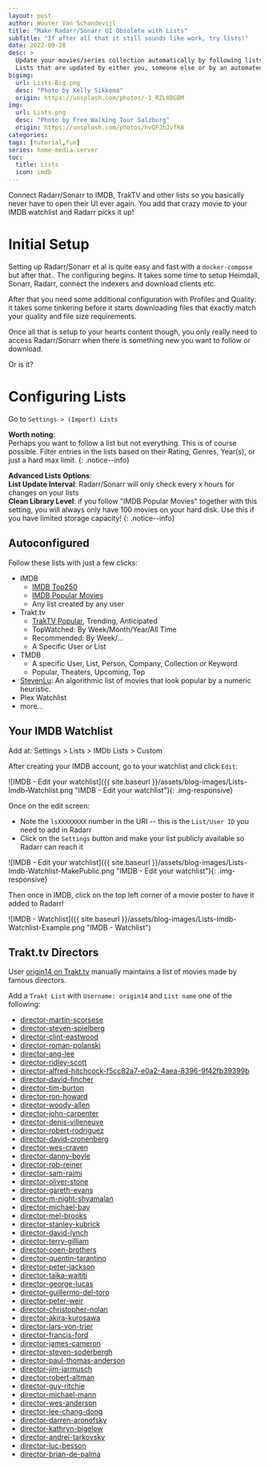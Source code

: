 ```yaml
---
layout: post
author: Wouter Van Schandevijl
title: "Make Radarr/Sonarr UI Obsolete with Lists"
subTitle: "If after all that it still sounds like work, try lists!"
date: 2022-09-28
desc: >
  Update your movies/series collection automatically by following lists.
  Lists that are updated by either you, someone else or by an automated system.
bigimg:
  url: Lists-Big.png
  desc: "Photo by Kelly Sikkema"
  origin: https://unsplash.com/photos/-1_RZL8BGBM
img:
  url: Lists.png
  desc: "Photo by Free Walking Tour Salzburg"
  origin: https://unsplash.com/photos/hvQFJhJvfR8
categories: 
tags: [tutorial,fun]
series: home-media-server
toc:
  title: Lists
  icon: imdb
---
```


Connect Radarr/Sonarr to IMDB, TrakTV and other lists so you basically never have to open their UI ever again.
You add that crazy movie to your IMDB watchlist and Radarr picks it up!

<!--more-->

# Initial Setup

Setting up Radarr/Sonarr et al is quite easy and fast with a `docker-compose` but after that..
The configuring begins. It takes some time to setup Heimdall, Sonarr, Radarr, connect the indexers
and download clients etc.

After that you need some additional configuration with Profiles and Quality: it takes some tinkering
before it starts downloading files that exactly match your quality and file size requirements.

Once all that is setup to your hearts content though, you only really need to access Radarr/Sonarr
when there is something new you want to follow or download.

Or is it?

# Configuring Lists

Go to `Settings > (Import) Lists`

**Worth noting**:  
Perhaps you want to follow a list but not everything. This is of course possible.
Filter entries in the lists based on their Rating, Genres, Year(s), or just a hard max limit.
{: .notice--info}

**Advanced Lists Options**:  
**List Update Interval**: Radarr/Sonarr will only check every x hours for changes on your lists  
**Clean Library Level**: if you follow "IMDB Popular Movies" together with this setting, you will always only have 100 movies on your hard disk.
Use this if you have limited storage capacity!
{: .notice--info}

## Autoconfigured

Follow these lists with just a few clicks:

- IMDB
    - [IMDB Top250](https://www.imdb.com/chart/top/)
    - [IMDB Popular Movies](https://www.imdb.com/chart/moviemeter/)
    - Any list created by any user
- Trakt.tv
    - [TrakTV Popular](https://trakt.tv/movies/popular), Trending, Anticipated
    - TopWatched: By Week/Month/Year/All Time
    - Recommended: By Week/...
    - A Specific User or List
- TMDB
    - A specific User, List, Person, Company, Collection or Keyword
    - Popular, Theaters, Upcoming, Top
- [StevenLu](https://movies.stevenlu.com/): An algorithmic list of movies that look popular by a numeric heuristic.
- Plex Watchlist
- more...


## Your IMDB Watchlist

Add at: Settings > Lists > IMDb Lists > Custom

After creating your IMDB account, go to your watchlist and click `Edit`:

![IMDB - Edit your watchlist]({{ site.baseurl }}/assets/blog-images/Lists-Imdb-Watchlist.png "IMDB - Edit your watchlist"){: .img-responsive}

Once on the edit screen:

- Note the `lsXXXXXXXX` number in the URI -- this is the `List/User ID` you need to add in Radarr
- Click on the `Settings` button and make your list publicly available so Radarr can reach it

![IMDB - Edit your watchlist]({{ site.baseurl }}/assets/blog-images/Lists-Imdb-Watchlist-MakePublic.png "IMDB - Edit your watchlist"){: .img-responsive}



Then once in IMDB, click on the top left corner of a movie poster to have it added to Radarr!

![IMDB - Watchlist]({{ site.baseurl }}/assets/blog-images/Lists-Imdb-Watchlist-Example.png "IMDB - Watchlist")


## Trakt.tv Directors

User [origin14 on Trakt.tv](https://trakt.tv/users/origin14/lists) manually maintains a list of movies made by famous directors.

Add a `Trakt List` with `Username: origin14` and `List name` one of the following:

- [director-martin-scorsese](https://trakt.tv/users/origin14/lists/director-martin-scorsese?sort=released,asc)
- [director-steven-spielberg](https://trakt.tv/users/origin14/lists/director-steven-spielberg?sort=released,asc)
- [director-clint-eastwood](https://trakt.tv/users/origin14/lists/director-clint-eastwood?sort=released,asc)
- [director-roman-polanski](https://trakt.tv/users/origin14/lists/director-roman-polanski?sort=released,asc)
- [director-ang-lee](https://trakt.tv/users/origin14/lists/director-ang-lee?sort=released,asc)
- [director-ridley-scott](https://trakt.tv/users/origin14/lists/director-ridley-scott?sort=released,asc)
- [director-alfred-hitchcock-f5cc82a7-e0a2-4aea-8396-9f42fb39399b](https://trakt.tv/users/origin14/lists/director-alfred-hitchcock-f5cc82a7-e0a2-4aea-8396-9f42fb39399b?sort=released,asc)
- [director-david-fincher](https://trakt.tv/users/origin14/lists/director-david-fincher?sort=released,asc)
- [director-tim-burton](https://trakt.tv/users/origin14/lists/director-tim-burton?sort=released,asc)
- [director-ron-howard](https://trakt.tv/users/origin14/lists/director-ron-howard?sort=released,asc)
- [director-woody-allen](https://trakt.tv/users/origin14/lists/director-woody-allen?sort=released,asc)
- [director-john-carpenter](https://trakt.tv/users/origin14/lists/director-john-carpenter?sort=released,asc)
- [director-denis-villeneuve](https://trakt.tv/users/origin14/lists/director-denis-villeneuve?sort=released,asc)
- [director-robert-rodriguez](https://trakt.tv/users/origin14/lists/director-robert-rodriguez?sort=released,asc)
- [director-david-cronenberg](https://trakt.tv/users/origin14/lists/director-david-cronenberg?sort=released,asc)
- [director-wes-craven](https://trakt.tv/users/origin14/lists/director-wes-craven?sort=released,asc)
- [director-danny-boyle](https://trakt.tv/users/origin14/lists/director-danny-boyle?sort=released,asc)
- [director-rob-reiner](https://trakt.tv/users/origin14/lists/director-rob-reiner?sort=released,asc)
- [director-sam-raimi](https://trakt.tv/users/origin14/lists/director-sam-raimi?sort=released,asc)
- [director-oliver-stone](https://trakt.tv/users/origin14/lists/director-oliver-stone?sort=released,asc)
- [director-gareth-evans](https://trakt.tv/users/origin14/lists/director-gareth-evans?sort=released,asc)
- [director-m-night-shyamalan](https://trakt.tv/users/origin14/lists/director-m-night-shyamalan?sort=released,asc)
- [director-michael-bay](https://trakt.tv/users/origin14/lists/director-michael-bay?sort=released,asc)
- [director-mel-brooks](https://trakt.tv/users/origin14/lists/director-mel-brooks?sort=released,asc)
- [director-stanley-kubrick](https://trakt.tv/users/origin14/lists/director-stanley-kubrick?sort=released,asc)
- [director-david-lynch](https://trakt.tv/users/origin14/lists/director-david-lynch?sort=released,asc)
- [director-terry-gilliam](https://trakt.tv/users/origin14/lists/director-terry-gilliam?sort=released,asc)
- [director-coen-brothers](https://trakt.tv/users/origin14/lists/director-coen-brothers?sort=released,asc)
- [director-quentin-tarantino](https://trakt.tv/users/origin14/lists/director-quentin-tarantino?sort=released,asc)
- [director-peter-jackson](https://trakt.tv/users/origin14/lists/director-peter-jackson?sort=released,asc)
- [director-taika-waititi](https://trakt.tv/users/origin14/lists/director-taika-waititi?sort=released,asc)
- [director-george-lucas](https://trakt.tv/users/origin14/lists/director-george-lucas?sort=released,asc)
- [director-guillermo-del-toro](https://trakt.tv/users/origin14/lists/director-guillermo-del-toro?sort=released,asc)
- [director-peter-weir](https://trakt.tv/users/origin14/lists/director-peter-weir?sort=released,asc)
- [director-christopher-nolan](https://trakt.tv/users/origin14/lists/director-christopher-nolan?sort=released,asc)
- [director-akira-kurosawa](https://trakt.tv/users/origin14/lists/director-akira-kurosawa?sort=released,asc)
- [director-lars-von-trier](https://trakt.tv/users/origin14/lists/director-lars-von-trier?sort=released,asc)
- [director-francis-ford](https://trakt.tv/users/origin14/lists/director-francis-ford-coppola?sort=released,asc)
- [director-james-cameron](https://trakt.tv/users/origin14/lists/director-james-cameron?sort=released,asc)
- [director-steven-soderbergh](https://trakt.tv/users/origin14/lists/director-steven-soderbergh?sort=released,asc)
- [director-paul-thomas-anderson](https://trakt.tv/users/origin14/lists/director-paul-thomas-anderson?sort=released,asc)
- [director-jim-jarmusch](https://trakt.tv/users/origin14/lists/director-jim-jarmusch?sort=released,asc)
- [director-robert-altman](https://trakt.tv/users/origin14/lists/director-robert-altman?sort=released,asc)
- [director-guy-ritchie](https://trakt.tv/users/origin14/lists/director-guy-ritchie?sort=released,asc)
- [director-michael-mann](https://trakt.tv/users/origin14/lists/director-michael-mann?sort=released,asc)
- [director-wes-anderson](https://trakt.tv/users/origin14/lists/director-wes-anderson?sort=released,asc)
- [director-lee-chang-dong](https://trakt.tv/users/origin14/lists/director-lee-chang-dong?sort=released,asc)
- [director-darren-aronofsky](https://trakt.tv/users/origin14/lists/director-darren-aronofsky?sort=released,asc)
- [director-kathryn-bigelow](https://trakt.tv/users/origin14/lists/director-kathryn-bigelow?sort=rank,asc)
- [director-andrei-tarkovsky](https://trakt.tv/users/origin14/lists/director-andrei-tarkovsky?sort=rank,asc)
- [director-luc-besson](https://trakt.tv/users/origin14/lists/director-luc-besson?sort=released,asc)
- [director-brian-de-palma](https://trakt.tv/users/origin14/lists/director-brian-de-palma?sort=released,asc)
